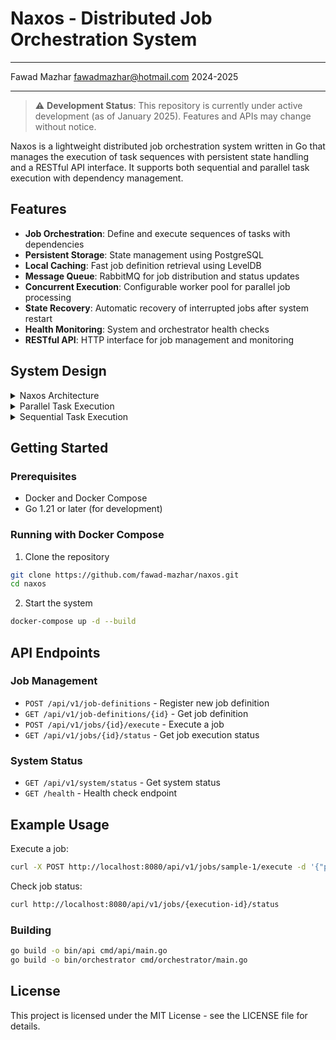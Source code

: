 # Naxos - Distributed Job Orchestration System

---

Fawad Mazhar <fawadmazhar@hotmail.com> 2024-2025

---

> ⚠️ **Development Status**: This repository is currently under active development (as of January 2025). Features and APIs may change without notice.

Naxos is a lightweight distributed job orchestration system written in Go that manages the execution of task sequences with persistent state handling and a RESTful API interface. It supports both sequential and parallel task execution with dependency management.


## Features

- **Job Orchestration**: Define and execute sequences of tasks with dependencies
- **Persistent Storage**: State management using PostgreSQL
- **Local Caching**: Fast job definition retrieval using LevelDB
- **Message Queue**: RabbitMQ for job distribution and status updates
- **Concurrent Execution**: Configurable worker pool for parallel job processing
- **State Recovery**: Automatic recovery of interrupted jobs after system restart
- **Health Monitoring**: System and orchestrator health checks
- **RESTful API**: HTTP interface for job management and monitoring

## System Design
<details>
  <summary>Naxos Architecture</summary>
  
  ```mermaid
  flowchart TB
    subgraph "API Layer"
      client[Client]
      api[API Server]
    end

    subgraph "Storage Layer"
      pg[(PostgreSQL)]
      rmq[(RabbitMQ)]
    end

    subgraph "Runner Layer"
      runner1[Runner Node 1]
      runner2[Runner Node 2]
      
      subgraph "Workers (Node 1)"
        w1[Worker 1]
        w2[Worker 2]
        ldb1[(LevelDB 1)]
      end
      
      subgraph "Workers (Node 2)"
        w3[Worker 1]
        w4[Worker 2]
        ldb2[(LevelDB 2)]
      end
    end

    client -->|HTTP| api
    api -->|Store/Query| pg
    api -->|Enqueue Jobs| rmq
    
    runner1 -->|Spawn| w1
    runner1 -->|Spawn| w2
    runner2 -->|Spawn| w3
    runner2 -->|Spawn| w4
    
    w1 & w2 -->|Cache| ldb1
    w3 & w4 -->|Cache| ldb2
    
    runner1 -->|Consume Jobs| rmq
    runner2 -->|Consume Jobs| rmq
    w1 & w2 & w3 & w4 -->|Read Job Definitions| pg
  ```
</details>

<details>
  <summary>Parallel Task Execution</summary>

  ```mermaid
  graph TD
    task1[Initial Task<br/>MaxRetry: 3<br/>Function: Task1]
    task2[Parallel Task A<br/>MaxRetry: 2<br/>Function: Task2]
    task3[Parallel Task B<br/>MaxRetry: 2<br/>Function: Task3]
    task4[Final Task<br/>MaxRetry: 1<br/>Function: Task4]

    task1 --> task2
    task1 --> task3
    task2 --> task4
    task3 --> task4

    style task1 fill:#fff,stroke:#333,stroke-width:1px
    style task2 fill:#fff,stroke:#333,stroke-width:1px
    style task3 fill:#fff,stroke:#333,stroke-width:1px
    style task4 fill:#fff,stroke:#333,stroke-width:1px
  ```
  This diagram represents a parallel task execution flow where:
  1. `Initial Task` runs first
  2. `Parallel Task A` and `Parallel Task B` run in parallel after `Initial Task` completes
  3. `Final Task` runs only after both parallel tasks complete
  4. Each task has its own retry policy defined by `maxRetry`
</details>

<details>
  <summary>Sequential Task Execution</summary>

  ```mermaid
  graph TD
    task1[First Task<br/>MaxRetry: 3<br/>Function: Task1]
    task2[Second Task<br/>MaxRetry: 2<br/>Function: Task2]
    task3[Third Task<br/>MaxRetry: 1<br/>Function: Task3]

    task1 --> task2
    task2 --> task3

    style task1 fill:#fff,stroke:#333,stroke-width:1px
    style task2 fill:#fff,stroke:#333,stroke-width:1px
    style task3 fill:#fff,stroke:#333,stroke-width:1px
  ```
  This diagram represents a sequential task execution flow where:
  1. `First Task` runs first with 3 retry attempts
  2. `Second Task` starts after successful completion of First Task with 2 retry attempts
  3. `Third Task` executes last with 1 retry attempt
  4. Each task must complete successfully before the next task begins
</details>

## Getting Started

### Prerequisites
- Docker and Docker Compose
- Go 1.21 or later (for development)

### Running with Docker Compose
1. Clone the repository
```bash
git clone https://github.com/fawad-mazhar/naxos.git
cd naxos
```

2. Start the system
```bash
docker-compose up -d --build
```

## API Endpoints

### Job Management
- `POST /api/v1/job-definitions` - Register new job definition
- `GET /api/v1/job-definitions/{id}` - Get job definition
- `POST /api/v1/jobs/{id}/execute` - Execute a job
- `GET /api/v1/jobs/{id}/status` - Get job execution status

### System Status
- `GET /api/v1/system/status` - Get system status
- `GET /health` - Health check endpoint

## Example Usage

Execute a job:
```bash
curl -X POST http://localhost:8080/api/v1/jobs/sample-1/execute -d '{"param": "value"}'
```

Check job status:
```bash
curl http://localhost:8080/api/v1/jobs/{execution-id}/status
```

### Building
```bash
go build -o bin/api cmd/api/main.go
go build -o bin/orchestrator cmd/orchestrator/main.go
```

## License

This project is licensed under the MIT License - see the LICENSE file for details.